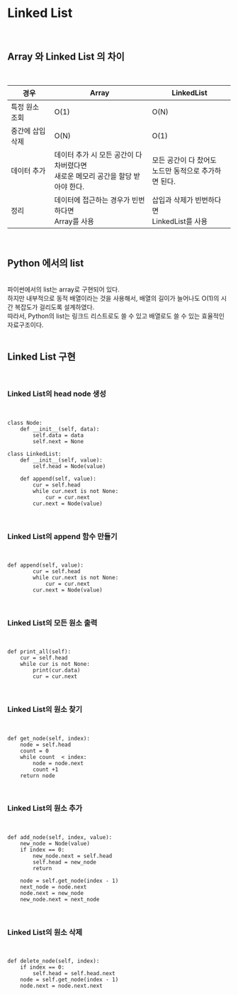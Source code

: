 # Linked List


<br>

## Array 와 Linked List 의 차이
<br>

| 경우 |Array | LinkedList
|------|----------|---------|
| 특정 원소 조회 | O(1) | O(N)
| 중간에 삽입 삭제 | O(N) | O(1)
| 데이터 추가 | 데이터 추가 시 모든 공간이 다 차버렸다면<br>새로운 메모리 공간을 할당 받아야 한다. |모든 공간이 다 찼어도<br>노드만 동적으로 추가하면 된다.
| 정리 | 데이터에 접근하는 경우가 빈번하다면<br>Array를 사용 | 삽입과 삭제가 빈번하다면 <br> LinkedList를 사용
<br>


## Python 에서의 list
<br>
파이썬에서의 list는 array로 구현되어 있다. <br>
하지만 내부적으로 동적 배열이라는 것을 사용해서, 배열의 길이가 늘어나도 O(1)의 시간 복잡도가 걸리도록 설계하였다.<br>
따라서, Python의 list는 링크드 리스트로도 쓸 수 있고 배열로도 쓸 수 있는 효율적인 자료구조이다.
<br><br>


## Linked List 구현
<br>

### Linked List의 head node 생성
<br>

```
class Node:
    def __init__(self, data):
        self.data = data
        self.next = None

class LinkedList:
    def __init__(self, value):
        self.head = Node(value)

    def append(self, value):
        cur = self.head
        while cur.next is not None:
            cur = cur.next
        cur.next = Node(value)

```
<br>

### Linked List의 append 함수 만들기
<br>

```
def append(self, value):
        cur = self.head
        while cur.next is not None:
            cur = cur.next
        cur.next = Node(value)
```
<br>

### Linked List의 모든 원소 출력
<br>

```
def print_all(self):
    cur = self.head
    while cur is not None:
        print(cur.data)
        cur = cur.next
```
<br>

### Linked List의 원소 찾기
<br>

```
def get_node(self, index):
    node = self.head
    count = 0
    while count  < index:
        node = node.next
        count +1
    return node
```
<br>

### Linked List의 원소 추가
<br>

```
def add_node(self, index, value):
    new_node = Node(value)
    if index == 0:
        new_node.next = self.head
        self.head = new_node
        return

    node = self.get_node(index - 1)
    next_node = node.next
    node.next = new_node
    new_node.next = next_node
```
<br>

### Linked List의 원소 삭제
<br>

```
def delete_node(self, index):
    if index == 0:
        self.head = self.head.next
    node = self.get_node(index - 1)
    node.next = node.next.next
```
<br>



